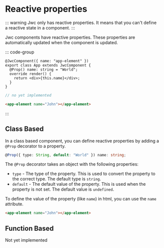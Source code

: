 # Reactive properties

::: warning
Jwc only has reactive properties. It means that you can't define a reactive state in a component.
:::

Jwc components have reactive properties. These properties are automatically updated when the component is updated. 


::: code-group

```tsx [Class Based]
@JwcComponent({ name: "app-element" })
export class App extends JwcComponent {
  @Prop() name: string = "World";
  override render() {
    return <div>{this.name}</div>;
  }
}
```

```ts [Function Based <Badge text="Not yet implemented" type="danger"/>]
// no yet implemented
```

```html [index.html]
<app-element name="John"></app-element>
```
:::

## Class Based

In a class based component, you can define reactive properties by adding a `@Prop` decorator to a property. 

```ts
@Prop({ type: String, default: "World" }) name: string;
```

The `@Prop` decorator takes an object with the following properties:

- `type` - The type of the property. This is used to convert the property to the correct type. The default type is `string`.
- `default` - The default value of the property. This is used when the property is not set. The default value is `undefined`.

To define the value of the property (like `name`) in html, you can use the `name` attribute.

```html
<app-element name="John"></app-element>
```

## Function Based <Badge text="Not yet implemented" type="danger"/>

Not yet implemented